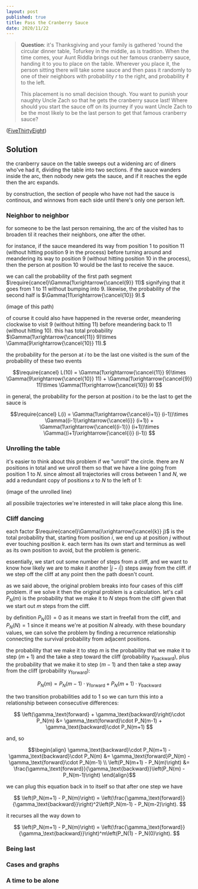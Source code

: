```yaml
---
layout: post
published: true
title: Pass the Cranberry Sauce
date: 2020/11/22
---
```


>**Question**: it's Thanksgiving and your family is gathered 'round the circular dinner table, Tofurkey in the middle, as is tradition. When the time comes, your Aunt Riddla brings out her famous cranberry sauce, handing it to you to place on the table. Wherever you place it, the person sitting there will take some sauce and then pass it randomly to one of their neighbors with probability $r$ to the right, and probability $\ell$ to the left. 
>
>This placement is no small decision though. You want to punish your naughty Uncle Zach so that he gets the cranberry sauce last! Where should you start the sauce off on its journey if you want Uncle Zach to be the most likely to be the last person to get that famous cranberry sauce?

<!--more-->

([FiveThirtyEight](https://fivethirtyeight.com/features/can-you-pass-the-cranberry-sauce/))

## Solution

the cranberry sauce on the table sweeps out a widening arc of diners who've had it, dividing the table into two sections. if the sauce wanders inside the arc, then nobody new gets the sauce, and if it reaches the egde then the arc expands. 

by construction, the section of people who have not had the sauce is continous, and winnows from each side until there's only one person left. 

### Neighbor to neighbor

for someone to be the last person remaining, the arc of the visited has to broaden til it reaches their neighbors, one after the other.

for instance, if the sauce meandered its way from position $1$ to position $11$ (without hitting position $9$ in the process) before turning around and meandering its way to position $9$ (without hitting position $10$ in the process), then the person at position $10$ would be the last to receive the sauce. 

we can call the probability of the first path segment $\require{cancel}\Gamma(1\xrightarrow{\cancel{9}} 11)$ signifying that it goes from $1$ to $11$ without bumping into $9.$ likewise, the probability of the second half is $\Gamma(11\xrightarrow{\cancel{10}} 9).$

(image of this path)

of course it could also have happened in the reverse order, meandering clockwise to visit $9$ (without hitting $11$) before meandering back to $11$ (without hitting $10$). this has total probability $\Gamma(1\xrightarrow{\cancel{11}} 9)\times \Gamma(9\xrightarrow{\cancel{10}} 11).$

the probability for the person at $i$ to be the last one visited is the sum of the probability of these two events

$$\require{cancel} L(10) = \Gamma(1\xrightarrow{\cancel{11}} 9)\times \Gamma(9\xrightarrow{\cancel{10}} 11) + \Gamma(1\xrightarrow{\cancel{9}} 11)\times \Gamma(11\xrightarrow{\cancel{10}} 9) $$

in general, the probability for the person at position $i$ to be the last to get the sauce is 

$$\require{cancel} L(i) = \Gamma(1\xrightarrow{\cancel{i+1}} (i-1))\times \Gamma((i-1)\xrightarrow{\cancel{i}} (i+1)) + \Gamma(1\xrightarrow{\cancel{(i-1)}} (i+1))\times \Gamma((i+1)\xrightarrow{\cancel{i}} (i-1)) $$

### Unrolling the table

it's easier to think about this problem if we "unroll" the circle. there are $N$ positions in total and we unroll them so that we have a line going from position $1$ to $N.$ since almost all trajectories will cross between $1$ and $N,$ we add a redundant copy of positions $x$ to $N$ to the left of $1$:

(image of the unrolled line)

all possibile trajectories we're interested in will take place along this line.

### Cliff dancing

each factor $\require{cancel}\Gamma(i\xrightarrow{\cancel{k}} j)$ is the total probability that, starting from position $i$, we end up at position $j$ without ever touching position $k.$ each term has its own start and terminus as well as its own position to avoid, but the problem is generic. 

essentially, we start out some number of steps from a cliff, and we want to know how likely we are to make it another $\lvert j-i\rvert)$ steps away from the cliff. if we step off the cliff at any point then the path doesn't count. 

as we said above, the original problem breaks into four cases of this cliff problem. if we solve it then the original problem is a calculation. let's call $P_N(m)$ is the probability that we make it to $N$ steps from the cliff given that we start out $m$ steps from the cliff. 

by definition $P_N(0)=0$ as it means we start in freefall from the cliff, and $P_N(N)=1$ since it means we're at position $N$ already. with these boundary values, we can solve the problem by finding a recurrence relationship connecting the survival probability from adjacent positions. 

the probability that we make it to step $m$ is the probability that we make it to step $(m+1)$ and the take a step toward the cliff (probability $\gamma_\text{backward}$), plus the probability that we make it to step $(m-1)$ and then take a step away from the cliff (probability $\gamma_\text{forward}$):

$$P_N(m) = P_N(m-1)\cdot\gamma_\text{forward} + P_N(m+1)\cdot\gamma_\text{backward}$$

the two transition probabilities add to $1$ so we can turn this into a relationship between consecutive differences:

$$
\left(\gamma_\text{forward} + \gamma_\text{backward}\right)\cdot P_N(m) &= \gamma_\text{forward}\cdot P_N(m-1) + \gamma_\text{backward}\cdot P_N(m+1)
$$

and, so

$$\begin{align}
\gamma_\text{backward}\cdot P_N(m+1) - \gamma_\text{backward}\cdot P_N(m) &= \gamma_\text{forward}P_N(m) - \gamma_\text{forward}\cdot P_N(m-1) \\
\left(P_N(m+1) - P_N(m)\right) &= \frac{\gamma_\text{forward}}{\gamma_\text{backward}}\left(P_N(m) - P_N(m-1)\right)
\end{align}$$

we can plug this equation back in to itself so that after one step we have 

$$ \left(P_N(m+1) - P_N(m)\right) = \left(\frac{\gamma_\text{forward}}{\gamma_\text{backward}}\right)^2\left(P_N(m-1) - P_N(m-2)\right). $$

it recurses all the way down to 

$$ \left(P_N(m+1) - P_N(m)\right) = \left(\frac{\gamma_\text{forward}}{\gamma_\text{backward}}\right)^m\left(P_N(1) - P_N(0)\right). $$

### Being last

### Cases and graphs

### A time to be alone

<br>
